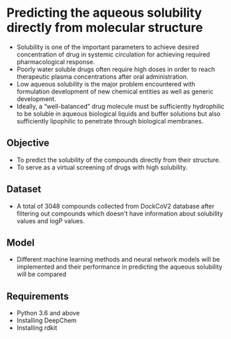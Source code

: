 # Predicting the aqueous solubility directly from molecular structure

* Solubility is one of the important parameters to achieve desired concentration of drug in systemic circulation for achieving required pharmacological response.
* Poorly water soluble drugs often require high doses in order to reach therapeutic plasma concentrations after oral administration.
* Low aqueous solubility is the major problem encountered with formulation development of new chemical entities as well as generic development.
* Ideally, a “well-balanced” drug molecule must be sufficiently hydrophilic to be soluble in aqueous biological liquids and buffer solutions but also sufficiently lipophilic to penetrate through biological membranes.

## Objective
* To predict the solubility of the compounds directly from their structure.
* To serve as a virtual screening of drugs with high solubility.

## Dataset
* A total of 3048 compounds collected from DockCoV2 database after filtering out compounds which doesn't have information about solubility values and logP values.

## Model
* Different machine learning methods and neural network models will be implemented and their performance in predicting the aqueous solubility will be compared

## Requirements
* Python 3.6 and above
* Installing DeepChem
* Installing rdkit

